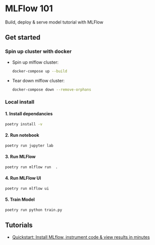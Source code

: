 # MLFlow 101
Build, deploy & serve model tutorial with MLFlow

## Get started

### Spin up cluster with docker
  + Spin up mlflow cluster:
    ```bash
    docker-compose up --build
    
    ```
  + Tear down mlflow cluster:
    ```bash
    docker-compose down --remove-orphans
    
    ```

### Local install
#### 1. Install dependancies
```bash
poetry install -v
```

#### 2. Run notebook
```bash
poetry run jupyter lab
```

#### 3. Run MLFlow
```bash
poetry run mlflow run  .

```

#### 4. Run MLFlow UI
```bash
poetry run mlflow ui

```
#### 5. Train Model
```bash
poetry run python train.py

```
    
## Tutorials
+ [Quickstart: Install MLflow, instrument code & view results in minutes](https://mlflow.org/docs/latest/quickstart.html)